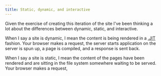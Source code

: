 ```yaml
---
title: Static, dynamic, and interactive
---
```


Given the exercise of creating this iteration of the site I've been thinking a lot about the differences between dynamic, static, and interactive.

When I say a site is dynamic, I mean the content is being rendered in a [.JIT](just-in-time) fashion. Your browser makes a request, the server starts application on the server is spun up, a page is compiled, and a response is sent back.

When I say a site is static, I mean the content of the pages have been rendered and are sitting in the file system somewhere waiting to be served. Your browser makes a request,
